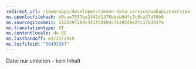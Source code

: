 ```yaml
---
redirect_url: /powerapps/developer/common-data-service/webapi/overview
ms.openlocfilehash: d0cae7557be2441d1376bbeb9dfc7c6ca37d50b6
ms.sourcegitcommit: 212d397284c431f5989dc7b39549e2fc170d447e
ms.translationtype: HT
ms.contentlocale: de-DE
ms.lasthandoff: 03/27/2019
ms.locfileid: "58491387"
---
```

Datei nur umleiten – kein Inhalt

